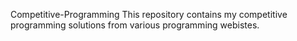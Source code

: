 Competitive-Programming
This repository contains my competitive programming solutions from various programming webistes.

